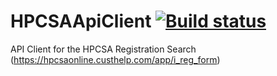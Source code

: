# HPCSAApiClient [![Build status](https://ci.appveyor.com/api/projects/status/4nskkp3gucup0k0n)](https://ci.appveyor.com/project/Walkman100/HPCSAApiClient)
API Client for the HPCSA Registration Search (https://hpcsaonline.custhelp.com/app/i_reg_form)
